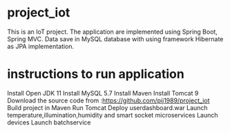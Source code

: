 # project_iot

This is an IoT project. The application are implemented using Spring Boot, Spring MVC. Data save in MySQL database with using framework Hibernate as JPA implementation. 

# instructions to run application

Install Open JDK 11
Install MySQL 5.7
Install Maven
Install Tomcat 9
Download the source code from :https://github.com/pij1989/project_iot
Build project in Maven
Run Tomcat
Deploy userdashboard.war
Launch temperature,illumination,humidity and smart socket microservices
Launch devices
Launch batchservice
